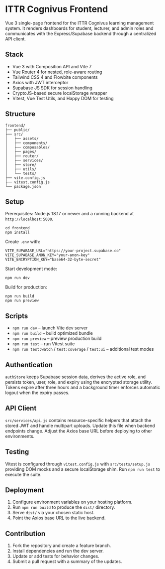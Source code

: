 # ITTR Cognivus Frontend

Vue 3 single-page frontend for the ITTR Cognivus learning management system. It renders dashboards for student, lecturer, and admin roles and communicates with the Express/Supabase backend through a centralized API client.

## Stack

- Vue 3 with Composition API and Vite 7
- Vue Router 4 for nested, role-aware routing
- Tailwind CSS 4 and Flowbite components
- Axios with JWT interceptor
- Supabase JS SDK for session handling
- CryptoJS-based secure localStorage wrapper
- Vitest, Vue Test Utils, and Happy DOM for testing

## Structure

```
frontend/
├── public/
├── src/
│   ├── assets/
│   ├── components/
│   ├── composables/
│   ├── pages/
│   ├── router/
│   ├── services/
│   ├── store/
│   ├── utils/
│   └── tests/
├── vite.config.js
├── vitest.config.js
└── package.json
```

## Setup

Prerequisites: Node.js 18.17 or newer and a running backend at `http://localhost:5000`.

```fish
cd frontend
npm install
```

Create `.env` with:

```properties
VITE_SUPABASE_URL="https://your-project.supabase.co"
VITE_SUPABASE_ANON_KEY="your-anon-key"
VITE_ENCRYPTION_KEY="base64-32-byte-secret"
```

Start development mode:

```fish
npm run dev
```

Build for production:

```fish
npm run build
npm run preview
```

## Scripts

- `npm run dev` – launch Vite dev server
- `npm run build` – build optimized bundle
- `npm run preview` – preview production build
- `npm run test` – run Vitest suite
- `npm run test:watch` / `test:coverage` / `test:ui` – additional test modes

## Authentication

`authStore` keeps Supabase session data, derives the active role, and persists token, user, role, and expiry using the encrypted storage utility. Tokens expire after three hours and a background timer enforces automatic logout when the expiry passes.

## API Client

`src/services/api.js` contains resource-specific helpers that attach the stored JWT and handle multipart uploads. Update this file when backend endpoints change. Adjust the Axios base URL before deploying to other environments.

## Testing

Vitest is configured through `vitest.config.js` with `src/tests/setup.js` providing DOM mocks and a secure localStorage shim. Run `npm run test` to execute the suite.

## Deployment

1. Configure environment variables on your hosting platform.
2. Run `npm run build` to produce the `dist/` directory.
3. Serve `dist/` via your chosen static host.
4. Point the Axios base URL to the live backend.

## Contribution

1. Fork the repository and create a feature branch.
2. Install dependencies and run the dev server.
3. Update or add tests for behavior changes.
4. Submit a pull request with a summary of the updates.
